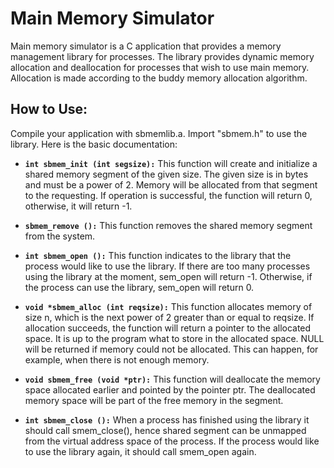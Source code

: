 # Main Memory Simulator

Main memory simulator is a C application that provides a memory management library for processes. The library provides dynamic memory allocation and deallocation for processes that wish to use main memory. Allocation is made according to the buddy memory allocation algorithm.

## How to Use:

Compile your application with sbmemlib.a. Import "sbmem.h" to use the library. Here is the basic documentation:

* **`int sbmem_init (int segsize):`** This function will create and initialize a shared memory segment of the given size. The given size is in bytes and must be a power of 2. Memory will be allocated from that segment to the requesting. If operation is successful, the function will return 0, otherwise, it will return -1. 

* **`sbmem_remove ():`** This function removes the shared memory segment from the system.

* **`int sbmem_open ():`** This function indicates to the library that the process would like to use the library. If there are too many processes using the library at the moment, sem_open will return -1. Otherwise, if the process can use the library, sem_open will return 0.

* **`void *sbmem_alloc (int reqsize):`** This function allocates memory of size n, which is the next power of 2 greater than or equal to reqsize. If allocation succeeds, the function will return a pointer to the allocated space. It is up to the program what to store in the allocated space. NULL will be returned if memory could not be allocated. This can happen, for example, when there is not enough memory.

* **`void sbmem_free (void *ptr):`** This function will deallocate the memory space allocated earlier and pointed by the pointer ptr. The deallocated memory space will be part of the free memory in the segment.

* **`int sbmem_close ():`** When a process has finished using the library it should call smem_close(), hence shared segment can be unmapped from the virtual address space of the process. If the process would like to use the library again, it should call smem_open again.
